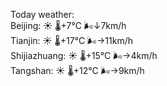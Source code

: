 Today weather:  
Beijing: ☀️   🌡️+7°C 🌬️↓7km/h  
Tianjin: ☀️   🌡️+17°C 🌬️→11km/h  
Shijiazhuang: ☀️   🌡️+15°C 🌬️→4km/h  
Tangshan: ☀️   🌡️+12°C 🌬️→9km/h  
